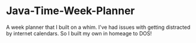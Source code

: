 # Java-Time-Week-Planner
A week planner that I built on a whim. I've had issues with getting distracted by internet calendars. So I built my own in homeage to DOS! 
